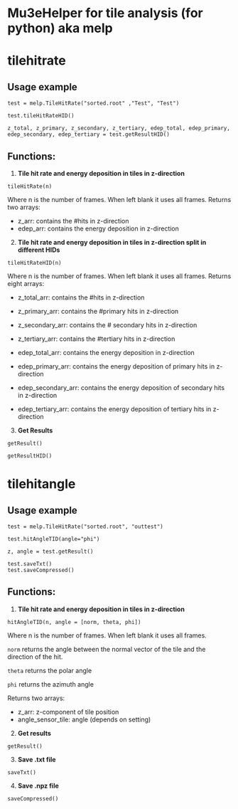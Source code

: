 # Mu3eHelper for tile analysis (for python) aka melp  

# tilehitrate

## Usage example
```
test = melp.TileHitRate("sorted.root" ,"Test", "Test")

test.tileHitRateHID()

z_total, z_primary, z_secondary, z_tertiary, edep_total, edep_primary, edep_secondary, edep_tertiary = test.getResultHID()
```

## Functions:
1. **Tile hit rate and energy deposition in tiles in z-direction**
```
tileHitRate(n) 
```
Where n is the number of frames. When left blank it uses all frames.
Returns two arrays:
- z_arr: contains the #hits in z-direction
- edep_arr: contains the energy deposition in z-direction

2. **Tile hit rate and energy deposition in tiles in z-direction split in different HIDs**
```
tileHitRateHID(n)
```
Where n is the number of frames. When left blank it uses all frames.
Returns eight arrays:
- z_total_arr: contains the #hits in z-direction
- z_primary_arr: contains the  #primary hits in z-direction
- z_secondary_arr: contains the # secondary hits in z-direction
- z_tertiary_arr: contains the #tertiary hits in z-direction

- edep_total_arr: contains the energy deposition in z-direction
- edep_primary_arr: contains the energy deposition of primary hits in z-direction
- edep_secondary_arr: contains the energy deposition of secondary hits in z-direction
- edep_tertiary_arr: contains the energy deposition of tertiary hits in z-direction

3. **Get Results**
```
getResult()

getResultHID()
```

# tilehitangle

## Usage example
```
test = melp.TileHitRate("sorted.root", "outtest")

test.hitAngleTID(angle="phi")

z, angle = test.getResult()

test.saveTxt()
test.saveCompressed()
```

## Functions:
1. **Tile hit rate and energy deposition in tiles in z-direction**
```
hitAngleTID(n, angle = [norm, theta, phi])
```
Where n is the number of frames. When left blank it uses all frames. 

```norm``` returns the angle between the normal vector of the tile and the direction of the hit.

```theta``` returns the polar angle 

```phi``` returns the azimuth angle

Returns two arrays:
- z_arr: z-component of tile position
- angle_sensor_tile: angle (depends on setting)

2. **Get results**
```
getResult()
```

3. **Save .txt file**
```
saveTxt()
```

4. **Save .npz file**
```
saveCompressed()
```

